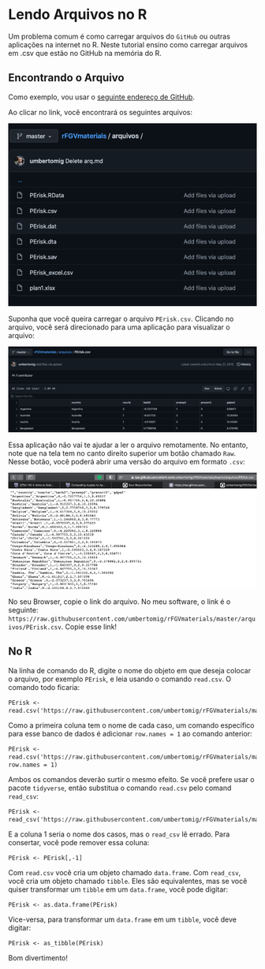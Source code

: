 # Lendo Arquivos no R

Um problema comum é como carregar arquivos do `GitHub` ou outras aplicações na internet no R. Neste tutorial ensino como carregar arquivos em .csv que estão no GitHub na memória do R.

## Encontrando o Arquivo

Como exemplo, vou usar o [seguinte endereço de GitHub](https://github.com/umbertomig/rFGVmaterials/tree/master/arquivos).

Ao clicar no link, você encontrará os seguintes arquivos:

![Arquivos](./figs/pic1.png)

Suponha que você queira carregar o arquivo `PErisk.csv`. Clicando no arquivo, você será direcionado para uma aplicação para visualizar o arquivo:

![PErisk Viz](./figs/pic2.png)

Essa aplicação não vai te ajudar a ler o arquivo remotamente. No entanto, note que na tela tem no canto direito superior um botão chamado `Raw`. Nesse botão, você poderá abrir uma versão do arquivo em formato `.csv`:

![PErisk Raw](./figs/pic3.png)

No seu Browser, copie o link do arquivo. No meu software, o link é o seguinte: `https://raw.githubusercontent.com/umbertomig/rFGVmaterials/master/arquivos/PErisk.csv`. Copie esse link!

## No R

Na linha de comando do R, digite o nome do objeto em que deseja colocar o arquivo, por exemplo `PErisk`, e leia usando o comando `read.csv`. O comando todo ficaria:

```
PErisk <- read.csv('https://raw.githubusercontent.com/umbertomig/rFGVmaterials/master/arquivos/PErisk.csv')
```

Como a primeira coluna tem o nome de cada caso, um comando específico para esse banco de dados é adicionar `row.names = 1` ao comando anterior:

```
PErisk <- read.csv('https://raw.githubusercontent.com/umbertomig/rFGVmaterials/master/arquivos/PErisk.csv', row.names = 1)
```

Ambos os comandos deverão surtir o mesmo efeito. Se você prefere usar o pacote `tidyverse`, então substitua o comando `read.csv` pelo comand `read_csv`:

```
PErisk <- read_csv('https://raw.githubusercontent.com/umbertomig/rFGVmaterials/master/arquivos/PErisk.csv')
```

E a coluna 1 seria o nome dos casos, mas o `read_csv` lê errado. Para consertar, você pode remover essa coluna:

```
PErisk <- PErisk[,-1]
```

Com `read.csv` você cria um objeto chamado `data.frame`. Com `read_csv`, você cria um objeto chamado `tibble`. Eles são equivalentes, mas se você quiser transformar um `tibble` em um `data.frame`, você pode digitar:

```
PErisk <- as.data.frame(PErisk)
```

Vice-versa, para transformar um `data.frame` em um `tibble`, você deve digitar:

```
PErisk <- as_tibble(PErisk)
```

Bom divertimento!
